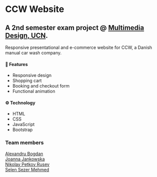# CCW Website
## A 2nd semester exam project @ [Multimedia Design, UCN](https://www.ucn.dk/english/programmes-and-courses/multimedia-design).
Responsive presentational and e-commerce website for CCW, a Danish manual car wash company.

#### 🚀 Features
- Responsive design
- Shopping cart
- Booking and checkout form
- Functional animation


#### ⚙️ Technology
- HTML
- CSS
- JavaScript
- Bootstrap


### Team members
[Alexandru Bogdan](https://github.com/afbogdan)   
[Joanna Jankowska ](https://github.com/asia-jankowska00)   
[Nikolay Petkov Rusev](https://github.com/NikolayR21)   
[Selen Sezer Mehmed](https://github.com/selensm)
